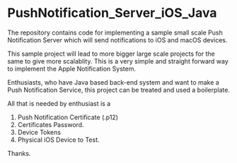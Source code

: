 # PushNotification_Server_iOS_Java


The repository contains code for implementing a sample small scale Push Notification Server which will send notifications to iOS and macOS devices. 

This sample project will lead to more bigger large scale projects for the same to give more scalablity. This is a very simple and straight forward way to implement the Apple Notification System. 

Enthusiasts, who have Java based back-end system and want to make a Push Notification Service, this project can be treated and used a boilerplate. 

All that is needed by enthusiast is a 
1. Push Notification Certificate (.p12)
2. Certificates Password.
3. Device Tokens
4. Physical iOS Device to Test.

Thanks.
